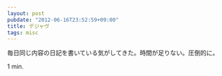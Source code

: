 ```yaml
---
layout: post
pubdate: "2012-06-16T23:52:59+09:00"
title: デジャヴ
tags: misc
---
```

毎日同じ内容の日記を書いている気がしてきた。時間が足りない。圧倒的に。

1 min.
